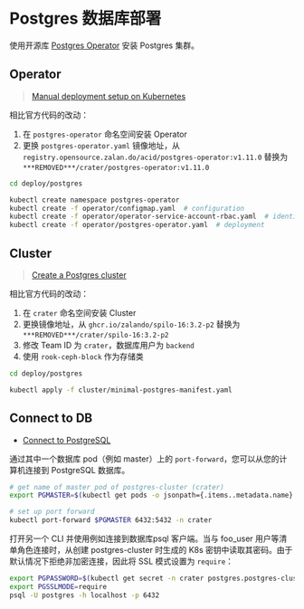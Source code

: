 # Postgres 数据库部署

使用开源库 [Postgres Operator](https://github.com/zalando/postgres-operator) 安装 Postgres 集群。

## Operator

> [Manual deployment setup on Kubernetes](https://postgres-operator.readthedocs.io/en/latest/quickstart/#manual-deployment-setup-on-kubernetes)

相比官方代码的改动：

1. 在 `postgres-operator` 命名空间安装 Operator
2. 更换 `postgres-operator.yaml` 镜像地址，从 `registry.opensource.zalan.do/acid/postgres-operator:v1.11.0` 替换为 `***REMOVED***/crater/postgres-operator:v1.11.0`

```bash
cd deploy/postgres

kubectl create namespace postgres-operator
kubectl create -f operator/configmap.yaml  # configuration
kubectl create -f operator/operator-service-account-rbac.yaml  # identity and permissions
kubectl create -f operator/postgres-operator.yaml  # deployment
```

## Cluster

> [Create a Postgres cluster](https://postgres-operator.readthedocs.io/en/latest/quickstart/#create-a-postgres-cluster)

相比官方代码的改动：

1. 在 `crater` 命名空间安装 Cluster
2. 更换镜像地址，从 `ghcr.io/zalando/spilo-16:3.2-p2` 替换为 `***REMOVED***/crater/spilo-16:3.2-p2`
3. 修改 Team ID 为 `crater`，数据库用户为 `backend`
4. 使用 `rook-ceph-block` 作为存储类

```bash
cd deploy/postgres

kubectl apply -f cluster/minimal-postgres-manifest.yaml
```

## Connect to DB

- [Connect to PostgreSQL](https://postgres-operator.readthedocs.io/en/latest/user/#connect-to-postgresql)

通过其中一个数据库 pod（例如 master）上的 `port-forward`，您可以从您的计算机连接到 PostgreSQL 数据库。

```bash
# get name of master pod of postgres-cluster (crater)
export PGMASTER=$(kubectl get pods -o jsonpath={.items..metadata.name} -l application=spilo,cluster-name=postgres-cluster,spilo-role=master -n crater)

# set up port forward
kubectl port-forward $PGMASTER 6432:5432 -n crater
```

打开另一个 CLI 并使用例如连接到数据库psql 客户端。当与 foo_user 用户等清单角色连接时，从创建 postgres-cluster 时生成的 K8s 密钥中读取其密码。由于默认情况下拒绝非加密连接，因此将 SSL 模式设置为 `require`：

```bash
export PGPASSWORD=$(kubectl get secret -n crater postgres.postgres-cluster.credentials.postgresql.acid.zalan.do -o 'jsonpath={.data.password}' | base64 -d)
export PGSSLMODE=require
psql -U postgres -h localhost -p 6432
```